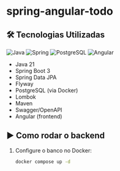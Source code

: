 # spring-angular-todo

## 🛠️ Tecnologias Utilizadas
![Java](https://img.shields.io/badge/Java-21-blue)
![Spring](https://img.shields.io/badge/Spring_Boot-3.5.4-brightgreen)
![PostgreSQL](https://img.shields.io/badge/PostgreSQL-15-blue)
![Angular](https://img.shields.io/badge/Angular-17-red)

- Java 21
- Spring Boot 3
- Spring Data JPA
- Flyway
- PostgreSQL (via Docker)
- Lombok
- Maven
- Swagger/OpenAPI
- Angular (frontend)



## ▶️ Como rodar o backend

1. Configure o banco no Docker:
   ```bash
   docker compose up -d
